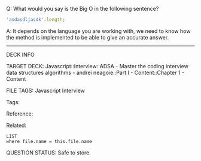 Q: What would you say is the Big O in the following sentence?
```javascript
'asdasdljasdk'.length;
```  
A: It depends on the language you are working with, we need to know how the method is implemented to be able to give an accurate answer.


---

DECK INFO

TARGET DECK: Javascript::Interview::ADSA - Master the coding interview data structures algorithms - andrei neagoie::Part I - Content::Chapter 1 - Content

FILE TAGS: Javascript Interview

Tags:

Reference:

Related:

```dataview
LIST
where file.name = this.file.name
```

QUESTION STATUS: Safe to store